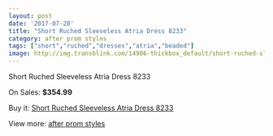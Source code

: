 ```yaml
---
layout: post
date: '2017-07-20'
title: "Short Ruched Sleeveless Atria Dress 8233"
category: after prom styles
tags: ["short","ruched","dresses","atria","beaded"]
image: http://img.transblink.com/14906-thickbox_default/short-ruched-sleeveless-atria-dress-8233.jpg
---
```

Short Ruched Sleeveless Atria Dress 8233

On Sales: **$354.99**
<a href="https://www.transblink.com/en/after-prom-styles/4756-short-ruched-sleeveless-atria-dress-8233.html"><amp-img layout="responsive" width="600" height="600" src="//img.transblink.com/14906-thickbox_default/short-ruched-sleeveless-atria-dress-8233.jpg" alt="Short Ruched Sleeveless Atria Dress 8233 0" /></a>
<a href="https://www.transblink.com/en/after-prom-styles/4756-short-ruched-sleeveless-atria-dress-8233.html"><amp-img layout="responsive" width="600" height="600" src="//img.transblink.com/14908-thickbox_default/short-ruched-sleeveless-atria-dress-8233.jpg" alt="Short Ruched Sleeveless Atria Dress 8233 1" /></a>
<a href="https://www.transblink.com/en/after-prom-styles/4756-short-ruched-sleeveless-atria-dress-8233.html"><amp-img layout="responsive" width="600" height="600" src="//img.transblink.com/14907-thickbox_default/short-ruched-sleeveless-atria-dress-8233.jpg" alt="Short Ruched Sleeveless Atria Dress 8233 2" /></a>

Buy it: [Short Ruched Sleeveless Atria Dress 8233](https://www.transblink.com/en/after-prom-styles/4756-short-ruched-sleeveless-atria-dress-8233.html "Short Ruched Sleeveless Atria Dress 8233")

View more: [after prom styles](https://www.transblink.com/en/55-after-prom-styles "after prom styles")